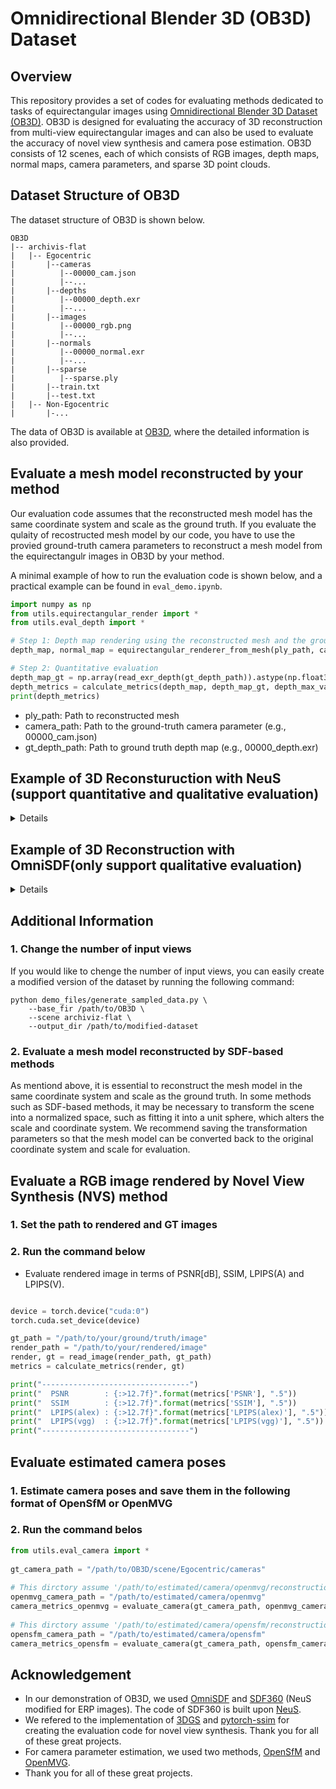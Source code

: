 # Omnidirectional Blender 3D (OB3D) Dataset

## Overview
This repository provides a set of codes for evaluating methods dedicated to tasks of equirectangular images using [Omnidirectional Blender 3D Dataset (OB3D)](https://www.kaggle.com/datasets/shintacs/ob3d-dataset).
OB3D is designed for evaluating the accuracy of 3D reconstruction from multi-view equirectangular images and can also be used to evaluate the accuracy of novel view synthesis and camera pose estimation.
OB3D consists of 12 scenes, each of which consists of RGB images, depth maps, normal maps, camera parameters, and sparse 3D point clouds.

## Dataset Structure of OB3D
The dataset structure of OB3D is shown below.

```
OB3D
|-- archivis-flat
|   |-- Egocentric
|       |--cameras
|          |--00000_cam.json
|          |--...
|       |--depths
|          |--00000_depth.exr
|          |--...
|       |--images
|          |--00000_rgb.png
|          |--...
|       |--normals
|          |--00000_normal.exr
|          |--...
|       |--sparse
|          |--sparse.ply
|       |--train.txt
|       |--test.txt
|   |-- Non-Egocentric
|       |-...
```

The data of OB3D is available at [OB3D](https://www.kaggle.com/datasets/shintacs/ob3d-dataset), where the detailed information is also provided.

## Evaluate a mesh model reconstructed by your method

Our evaluation code assumes that the reconstructed mesh model has the same coordinate system and scale as the ground truth.
If you evaluate the qulaity of recostructed mesh model by our code, you have to use the provied ground-truth camera parameters to reconstruct a mesh model from the equirectangulr images in OB3D by your method.

A minimal example of how to run the evaluation code is shown below, and a practical example can be found in `eval_demo.ipynb`.

```python
import numpy as np
from utils.equirectangular_render import *
from utils.eval_depth import *

# Step 1: Depth map rendering using the reconstructed mesh and the ground-truth camera parameters
depth_map, normal_map = equirectangular_renderer_from_mesh(ply_path, camera_path, width=1600, height=800)

# Step 2: Quantitative evaluation 
depth_map_gt = np.array(read_exr_depth(gt_depth_path)).astype(np.float32)
depth_metrics = calculate_metrics(depth_map, depth_map_gt, depth_max_value=20.0)
print(depth_metrics)
```
- ply_path: Path to reconstructed mesh
- camera_path: Path to the ground-truth camera parameter (e.g., 00000_cam.json)
- gt_depth_path: Path to ground truth depth map (e.g., 00000_depth.exr)

## Example of 3D Reconsturuction with NeuS (support quantitative and qualitative evaluation)
<details>
<summary>Details</summary>
We provide an example usage of our dataset uging NeuS (NeurIPS 2021).
Since NeuS is typically designed for perspective images, we provide a modified version of NeuS, called <a href=https://github.com/ShntrIto/SDF360/tree/main/confs>SDF360</a> which enables rendering of ERP images by modifying the ray generation method. 

1. Download codes
    ```
    git clone https://github.com/ShntrIto/SDF360.git
    cd SDF360
    ```
2. Preparetion
    - To train NeuS, it is necessary to preprocess the dataset according to the instructions provided in the [Training NeuS Using Your Custom Data](https://github.com/Totoro97/NeuS/tree/main/preprocess_custom_data)
    - For a demonstration of mesh evaluation, we provide preprocessed data at <a href=https://github.com/ShntrIto/SDF360/tree/main/confs>SDF360</a>.
3. Make a config file
    <details> 
    <summary>./confs/womask_erp.conf</summary>

    ```
    general {
        base_exp_dir = ./exp/CASE_NAME
        recording = [
            ./,
            ./models
        ]
    }

    dataset {
        data_dir = ./dataset/CASE_NAME
        render_cameras_name = cameras_sphere.npz
        object_cameras_name = cameras_sphere.npz
        is_erp_image = True
        is_masked = True
    }
    train {
        learning_rate = 5e-4
        learning_rate_alpha = 0.05
        end_iter = 200000
    ...
    }
    ...(following setting is the same as NeuS)
    ```
    </details>
4. Train
    ```
    python main.py --mode train --conf ./confs/demo.conf
    ```
5. Extract a mesh model
    ```
    python main.py --mode validate_mesh --conf ./confs/demo.conf --is_continue
    ```
6. Evaluate a mesh model following the above description
</details>

## Example of 3D Reconstruction with OmniSDF(only support qualitative evaluation)
<details>
<summary>Details</summary>
We provide an example usage of our dataset uging OmniSDF (CVPR2024)

1. Download codes
    ```
    git clone https://github.com/KAIST-VCLAB/OmniSDF.git
    cd OmniSDF
    ```
2. Preparetion
    - Make the necessary modifications to the dataloader of your mehod so as to load our dataset.
    - We provide a modified version of the OmniSDF dataloader that supports our dataset. The dataloader is available at `./demo_files/dataset_omniphoto.py`
3. Make a config file
    <details> 
    <summary>./confs/demo.conf</summary>

    ```
    general {
	    base_exp_dir = /path/to/output
        recording = [
        ./,
        ./models
    ]
    debug = False
    summary_image = True
    dataset_classname = Blender360
    is_continue = -1
    }
    dataset {
    data_dir = /path/to/OB3D/scene/
    fr_start = 0
    fr_end = 100     # Total number of input images
    fr_interval = 1
    fr_scale = 1.0
    world_scale = 1.0
    far_sphere_bound = 30   # Radius enclosing the scene
    obj_bbox_max = [1.01, 1.01, 1.01]
    obj_bbox_min = [-1.01, -1.01, -1.01]
    dataset_name = Blender360
    }
    ...
    ```
    </details>
4. Train
    ```
    python main.py --mode=train --conf="./confs/demo.conf"
    ```
5. Extract a mesh model
    ```
    python main.py \
        --mode=validate_mesh \
        --conf="./confs/demo.conf" \
        --is_continue
    ```
</details>

## Additional Information
### 1. Change the number of input views
If you would like to chenge the number of input views, you can easily create a modified version of the dataset by running the following command:
```
python demo_files/generate_sampled_data.py \
    --base_fir /path/to/OB3D \
    --scene archiviz-flat \
    --output_dir /path/to/modified-dataset
```
### 2. Evaluate a mesh model reconstructed by SDF-based methods
As mentiond above, it is essential to reconstruct the mesh model in the same coordinate system and scale as the ground truth. 
In some methods such as SDF-based methods, it may be necessary to transform the scene into a normalized space, such as fitting it into a unit sphere, which alters the scale and coordinate system. 
We recommend saving the transformation parameters so that the mesh model can be converted back to the original coordinate system and scale for evaluation.

## Evaluate a RGB image rendered by Novel View Synthesis (NVS) method

### 1. Set the path to rendered and GT images

### 2. Run the command below
- Evaluate rendered image in terms of PSNR[dB], SSIM, LPIPS(A) and LPIPS(V).

```python

device = torch.device("cuda:0")
torch.cuda.set_device(device)

gt_path = "/path/to/your/ground/truth/image"
render_path = "/path/to/your/rendered/image"
render, gt = read_image(render_path, gt_path)
metrics = calculate_metrics(render, gt)

print("---------------------------------")
print("  PSNR        : {:>12.7f}".format(metrics['PSNR'], ".5"))
print("  SSIM        : {:>12.7f}".format(metrics['SSIM'], ".5"))
print("  LPIPS(alex) : {:>12.7f}".format(metrics['LPIPS(alex)'], ".5"))
print("  LPIPS(vgg)  : {:>12.7f}".format(metrics['LPIPS(vgg)'], ".5"))
print("---------------------------------")

```

## Evaluate estimated camera poses

### 1. Estimate camera poses and save them in the following format of OpenSfM or OpenMVG

### 2. Run the command belos

```python
from utils.eval_camera import *
 
gt_camera_path = "/path/to/OB3D/scene/Egocentric/cameras"
 
# This dirctory assume '/path/to/estimated/camera/openmvg/reconstruction/sdf_data.json'
openmvg_camera_path = "/path/to/estimated/camera/openmvg"       
camera_metrics_openmvg = evaluate_camera(gt_camera_path, openmvg_camera_path, pred_cameras_type="openmvg")
 
# This dirctory assume '/path/to/estimated/camera/opensfm/reconstruction.json'
opensfm_camera_path = "/path/to/estimated/camera/opensfm"       
camera_metrics_opensfm = evaluate_camera(gt_camera_path, opensfm_camera_path, pred_cameras_type="opensfm")
```

## Acknowledgement
- In our demonstration of OB3D, we used [OmniSDF](https://github.com/KAIST-VCLAB/OmniSDF) and [SDF360](https://github.com/ShntrIto/SDF360/tree/main) (NeuS modified for ERP images).
The code of SDF360 is built upon [NeuS](https://github.com/Totoro97/NeuS).
- We refered to the implementation of [3DGS](https://github.com/graphdeco-inria/gaussian-splatting/tree/main) and [pytorch-ssim](https://github.com/Po-Hsun-Su/pytorch-ssim%5C) for creating the evaluation code for novel view synthesis.
Thank you for all of these great projects.
- For camera parameter estimation, we used two methods, [OpenSfM](https://opensfm.org/) and [OpenMVG](https://github.com/openMVG/openMVG).
- Thank you for all of these great projects.